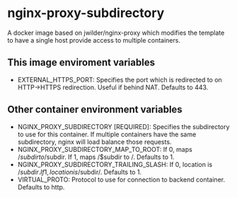 # nginx-proxy-subdirectory
A docker image based on jwilder/nginx-proxy which modifies the template to have a single host provide access to multiple containers.

## This image enviroment variables

* EXTERNAL_HTTPS_PORT: Specifies the port which is redirected to on HTTP->HTTPS redirection. Useful if behind NAT. Defaults to 443.

## Other container environment variables

* NGINX_PROXY_SUBDIRECTORY [REQUIRED]: Specifies the subdirectory to use for this container. If multiple containers have the same subdirectory, nginx will load balance those requests.
* NGINX_PROXY_SUBDIRECTORY_MAP_TO_ROOT: If 0, maps /$subdir to /$subdir. If 1, maps /$subdir to /. Defaults to 1.
* NGINX_PROXY_SUBDIRECTORY_TRAILING_SLASH: If 0, location is /$subdir. If 1, location is /$subdir/. Defaults to 1.
* VIRTUAL_PROTO: Protocol to use for connection to backend container. Defaults to http.

